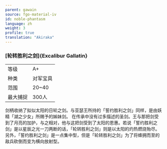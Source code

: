 ```yaml
---
parent: gawain
source: fgo-material-iv
id: noble-phantasm
language: zh
weight: 3
profile: true
translation: "Akiraka"
---
```


### [轮转胜利之剑]{Excalibur Gallatin}

<table>
  <tr><td>等级</td><td>A+</td></tr>
  <tr><td>种类</td><td>对军宝具</td></tr>
  <tr><td>范围</td><td>20~40</td></tr>
  <tr><td>最大捕捉</td><td>300人</td></tr>
</table>

剑柄收纳了拟似太阳的日轮之剑。与亚瑟王所持的「誓约胜利之剑」同样，是由妖精「湖之少女」所赐予的姊妹剑。
在传承中没有过多描述的圣剑。王与那把剑受到了月亮的加护，与之相对，他与这把剑受到了太阳的恩惠。若说「誓约胜利之剑」是以星辰之光一刀两断的话，「轮转胜利之剑」则是以太阳的灼热燃烧殆尽。
另外，「誓约胜利之剑」是一点集中型，但是「轮转胜利之剑」为了将蜂拥而至的敌兵砍倒而变为横向放射型。
